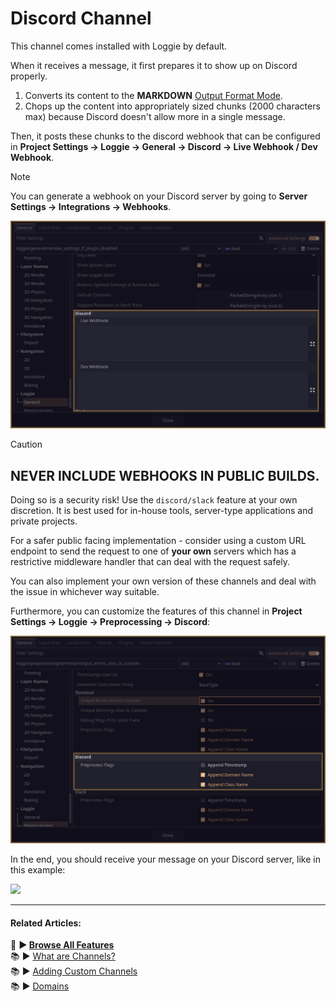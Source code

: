 # Discord Channel

This channel comes installed with Loggie by default.

When it receives a message, it first prepares it to show up on Discord properly.

1. Converts its content to the **MARKDOWN** [Output Format Mode](../features/OUTPUT_FORMAT_MODES.md).
2. Chops up the content into appropriately sized chunks (2000 characters max) because Discord doesn't allow more in a single message.

Then, it posts these chunks to the discord webhook that can be configured in **Project Settings -> Loggie -> General -> Discord -> Live Webhook / Dev Webhook**.

> [!NOTE]
> You can generate a webhook on your Discord server by going to **Server Settings -> Integrations -> Webhooks**.

![](../../assets/screenshots/discord_webhook_area.png)

> [!CAUTION]
> ## **NEVER INCLUDE WEBHOOKS IN PUBLIC BUILDS.**
> 
> Doing so is a security risk! Use the `discord/slack` feature at your own discretion. It is best used for in-house tools, server-type applications and private projects.
>   
> For a safer public facing implementation - consider using a custom URL endpoint to send the request to one of **your own** servers which has a restrictive middleware handler that can deal with the request safely.
> 
> You can also implement your own version of these channels and deal with the issue in whichever way suitable. 

Furthermore, you can customize the features of this channel in **Project Settings -> Loggie -> Preprocessing -> Discord**:

![](../../assets/screenshots/channel_discord_customize.png)

In the end, you should receive your message on your Discord server, like in this example:

![](https://i.imgur.com/PmAygkw.png)

---
#### Related Articles:
👀 **► [Browse All Features](../../docs/ALL_FEATURES.md)**  
📚 ► [What are Channels?](../../docs/features/CHANNELS.md)  
📚 ► [Adding Custom Channels](../../docs/customization/ADDING_CUSTOM_CHANNELS.md)  
📚 ► [Domains](../../docs/features/DOMAINS.md)  